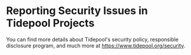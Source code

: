 # Reporting Security Issues in Tidepool Projects

You can find more details about Tidepool's security policy, responsible disclosure program, and much more at https://www.tidepool.org/security.

